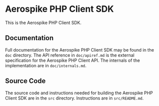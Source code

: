 # Aerospike PHP Client SDK

This is the Aerospike PHP Client SDK.

## Documentation

Full documentation for the Aerospike PHP Client SDK may be found in the
`doc` directory.  The API reference in `doc/apiref.md` is the external
specification for the Aerospike PHP Client API.  The internals of the
implementation are in `doc/internals.md`.

## Source Code

The source code and instructions needed for building the Aerospike PHP
Client SDK are in the `src` directory.  Instructions are in
`src/README.md`.
